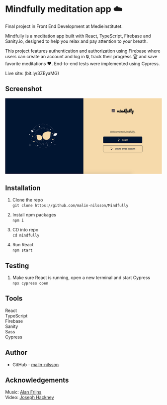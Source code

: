 # Mindfully meditation app ☁️
Final project in Front End Development at Medieinstitutet.

Mindfully is a meditation app built with React, TypeScript, Firebase and Sanity.io, designed to help you relax and pay attention to your breath.

This project features authentication and authorization using Firebase where users can create an account and log in 🔒, track their progress 🏆 and save favorite meditations ❤️. End-to-end tests were implemented using Cypress.

Live site: (bit.ly/3ZEyaMG)

## Screenshot
![](./public/assets/screenshot.png)

## Installation
1. Clone the repo\
`git clone https://github.com/malin-nilsson/Mindfully`

2. Install npm packages\
`npm i`

3. CD into repo\
`cd mindfully`

5. Run React \
`npm start`

## Testing
1. Make sure React is running, open a new terminal and start Cypress\
`npx cypress open`

## Tools
React\
TypeScript\
Firebase\
Sanity\
Sass\
Cypress

## Author
- GitHub - [malin-nilsson](https://github.com/malin-nilsson)

## Acknowledgements
Music: [Alan Frijns](https://pixabay.com/users/alanfrijns-16705522/?tab=audio)\
Video: [Joseph Hackney](https://pixabay.com/users/josephphackney-15024843/?tab=videos)
